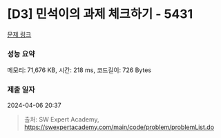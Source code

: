 # [D3] 민석이의 과제 체크하기 - 5431 

[문제 링크](https://swexpertacademy.com/main/code/problem/problemDetail.do?contestProbId=AWVl3rWKDBYDFAXm) 

### 성능 요약

메모리: 71,676 KB, 시간: 218 ms, 코드길이: 726 Bytes

### 제출 일자

2024-04-06 20:37



> 출처: SW Expert Academy, https://swexpertacademy.com/main/code/problem/problemList.do